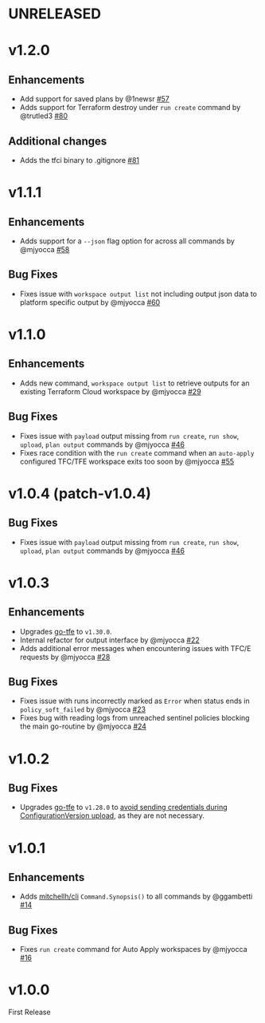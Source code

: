 # UNRELEASED

# v1.2.0

## Enhancements
* Add support for saved plans by @1newsr [#57](https://github.com/hashicorp/tfc-workflows-tooling/pull/57)
* Adds support for Terraform destroy under `run create` command by @trutled3 [#80](https://github.com/hashicorp/tfc-workflows-tooling/pull/80)

## Additional changes
* Adds the tfci binary to .gitignore [#81](https://github.com/hashicorp/tfc-workflows-tooling/pull/81)

# v1.1.1

## Enhancements
* Adds support for a `--json` flag option for across all commands by @mjyocca [#58](https://github.com/hashicorp/tfc-workflows-tooling/pull/58)

## Bug Fixes
* Fixes issue with `workspace output list` not including output json data to platform specific output by @mjyocca [#60](https://github.com/hashicorp/tfc-workflows-tooling/pull/60)

# v1.1.0

## Enhancements
* Adds new command, `workspace output list` to retrieve outputs for an existing Terraform Cloud workspace by @mjyocca [#29](https://github.com/hashicorp/tfc-workflows-tooling/pull/29)

## Bug Fixes
* Fixes issue with `payload` output missing from `run create`, `run show`, `upload`, `plan output` commands by @mjyocca [#46](https://github.com/hashicorp/tfc-workflows-tooling/pull/46)
* Fixes race condition with the `run create` command when an `auto-apply` configured TFC/TFE workspace exits too soon by @mjyocca [#55](https://github.com/hashicorp/tfc-workflows-tooling/pull/55)

# v1.0.4 (patch-v1.0.4)

## Bug Fixes
* Fixes issue with `payload` output missing from `run create`, `run show`, `upload`, `plan output` commands by @mjyocca [#46](https://github.com/hashicorp/tfc-workflows-tooling/pull/46)

# v1.0.3

## Enhancements
* Upgrades [go-tfe](https://github.com/hashicorp/go-tfe) to `v1.30.0`.
* Internal refactor for output interface by @mjyocca [#22](https://github.com/hashicorp/tfc-workflows-tooling/pull/22)
* Adds additional error messages when encountering issues with TFC/E requests by @mjyocca [#28](https://github.com/hashicorp/tfc-workflows-tooling/pull/28)

## Bug Fixes
* Fixes issue with runs incorrectly marked as `Error` when status ends in `policy_soft_failed` by @mjyocca [#23](https://github.com/hashicorp/tfc-workflows-tooling/pull/23)
* Fixes bug with reading logs from unreached sentinel policies blocking the main go-routine by @mjyocca [#24](https://github.com/hashicorp/tfc-workflows-tooling/pull/24)

# v1.0.2

## Bug Fixes

* Upgrades [go-tfe](https://github.com/hashicorp/go-tfe) to `v1.28.0` to [avoid sending credentials during ConfigurationVersion upload](https://github.com/hashicorp/go-tfe/pull/717), as they are not necessary.

# v1.0.1

## Enhancements
* Adds [mitchellh/cli](https://github.com/mitchellh/cli) `Command.Synopsis()` to all commands by @ggambetti [#14](https://github.com/hashicorp/tfc-workflows-tooling/pull/14)

## Bug Fixes
* Fixes `run create` command for Auto Apply workspaces by @mjyocca [#16](https://github.com/hashicorp/tfc-workflows-tooling/pull/16)

# v1.0.0

First Release
